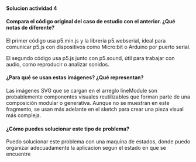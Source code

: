 #### Solucion actividad 4

#### Compara el código original del caso de estudio con el anterior. ¿Qué notas de diferente?

El primer código usa p5.min.js y la librería p5.webserial, ideal para comunicar p5.js con dispositivos como Micro:bit o Arduino por puerto serial.

El segundo código usa p5.js junto con p5.sound, útil para trabajar con audio, como reproducir o analizar sonidos.

#### ¿Para qué se usan estas imágenes? ¿Qué representan?

Las imágenes SVG que se cargan en el arreglo lineModule son probablemente componentes visuales reutilizables que forman parte de una composición modular o generativa. Aunque no se muestran en este fragmento, se usan más adelante en el sketch para crear una pieza visual más compleja.

#### ¿Cómo puedes solucionar este tipo de problema?
Puedo solucionar este problema con una maquina de estados, donde puedo organizar adecuadamente la aplicacion segun el estado en que se encuentre

